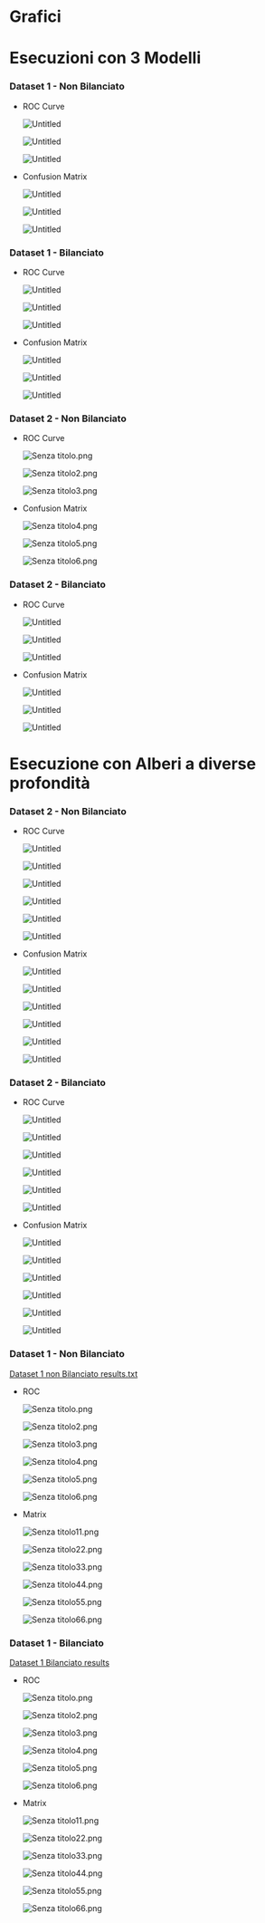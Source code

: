 # Grafici

# Esecuzioni con 3 Modelli

### Dataset 1 - Non Bilanciato

- ROC Curve
    
    ![Untitled](Grafici%2028ca37d355be4d41ae21c420d9e62591/Untitled.png)
    
    ![Untitled](Grafici%2028ca37d355be4d41ae21c420d9e62591/Untitled%201.png)
    
    ![Untitled](Grafici%2028ca37d355be4d41ae21c420d9e62591/Untitled%202.png)
    
- Confusion Matrix
    
    ![Untitled](Grafici%2028ca37d355be4d41ae21c420d9e62591/Untitled%203.png)
    
    ![Untitled](Grafici%2028ca37d355be4d41ae21c420d9e62591/Untitled%204.png)
    
    ![Untitled](Grafici%2028ca37d355be4d41ae21c420d9e62591/Untitled%205.png)
    

### Dataset 1 - Bilanciato

- ROC Curve
    
    ![Untitled](Grafici%2028ca37d355be4d41ae21c420d9e62591/Untitled%206.png)
    
    ![Untitled](Grafici%2028ca37d355be4d41ae21c420d9e62591/Untitled%207.png)
    
    ![Untitled](Grafici%2028ca37d355be4d41ae21c420d9e62591/Untitled%208.png)
    
- Confusion Matrix
    
    ![Untitled](Grafici%2028ca37d355be4d41ae21c420d9e62591/Untitled%209.png)
    
    ![Untitled](Grafici%2028ca37d355be4d41ae21c420d9e62591/Untitled%2010.png)
    
    ![Untitled](Grafici%2028ca37d355be4d41ae21c420d9e62591/Untitled%2011.png)
    

### Dataset 2 - Non Bilanciato

- ROC Curve
    
    ![Senza titolo.png](Grafici%2028ca37d355be4d41ae21c420d9e62591/Senza_titolo.png)
    
    ![Senza titolo2.png](Grafici%2028ca37d355be4d41ae21c420d9e62591/Senza_titolo2.png)
    
    ![Senza titolo3.png](Grafici%2028ca37d355be4d41ae21c420d9e62591/Senza_titolo3.png)
    
- Confusion Matrix
    
    ![Senza titolo4.png](Grafici%2028ca37d355be4d41ae21c420d9e62591/Senza_titolo4.png)
    
    ![Senza titolo5.png](Grafici%2028ca37d355be4d41ae21c420d9e62591/Senza_titolo5.png)
    
    ![Senza titolo6.png](Grafici%2028ca37d355be4d41ae21c420d9e62591/Senza_titolo6.png)
    

### Dataset 2 - Bilanciato

- ROC Curve
    
    ![Untitled](Grafici%2028ca37d355be4d41ae21c420d9e62591/Untitled%2012.png)
    
    ![Untitled](Grafici%2028ca37d355be4d41ae21c420d9e62591/Untitled%2013.png)
    
    ![Untitled](Grafici%2028ca37d355be4d41ae21c420d9e62591/Untitled%2014.png)
    
- Confusion Matrix
    
    ![Untitled](Grafici%2028ca37d355be4d41ae21c420d9e62591/Untitled%2015.png)
    
    ![Untitled](Grafici%2028ca37d355be4d41ae21c420d9e62591/Untitled%2016.png)
    
    ![Untitled](Grafici%2028ca37d355be4d41ae21c420d9e62591/Untitled%2017.png)
    

# Esecuzione con Alberi a diverse profondità

### Dataset 2 - Non Bilanciato

- ROC Curve
    
    ![Untitled](Grafici%2028ca37d355be4d41ae21c420d9e62591/Untitled%2018.png)
    
    ![Untitled](Grafici%2028ca37d355be4d41ae21c420d9e62591/Untitled%2019.png)
    
    ![Untitled](Grafici%2028ca37d355be4d41ae21c420d9e62591/Untitled%2020.png)
    
    ![Untitled](Grafici%2028ca37d355be4d41ae21c420d9e62591/Untitled%2021.png)
    
    ![Untitled](Grafici%2028ca37d355be4d41ae21c420d9e62591/Untitled%2022.png)
    
    ![Untitled](Grafici%2028ca37d355be4d41ae21c420d9e62591/Untitled%2023.png)
    
- Confusion Matrix
    
    ![Untitled](Grafici%2028ca37d355be4d41ae21c420d9e62591/Untitled%2024.png)
    
    ![Untitled](Grafici%2028ca37d355be4d41ae21c420d9e62591/Untitled%2025.png)
    
    ![Untitled](Grafici%2028ca37d355be4d41ae21c420d9e62591/Untitled%2026.png)
    
    ![Untitled](Grafici%2028ca37d355be4d41ae21c420d9e62591/Untitled%2027.png)
    
    ![Untitled](Grafici%2028ca37d355be4d41ae21c420d9e62591/Untitled%2028.png)
    
    ![Untitled](Grafici%2028ca37d355be4d41ae21c420d9e62591/Untitled%2029.png)
    

### Dataset 2 - Bilanciato

- ROC Curve
    
    ![Untitled](Grafici%2028ca37d355be4d41ae21c420d9e62591/Untitled%2030.png)
    
    ![Untitled](Grafici%2028ca37d355be4d41ae21c420d9e62591/Untitled%2031.png)
    
    ![Untitled](Grafici%2028ca37d355be4d41ae21c420d9e62591/Untitled%2032.png)
    
    ![Untitled](Grafici%2028ca37d355be4d41ae21c420d9e62591/Untitled%2033.png)
    
    ![Untitled](Grafici%2028ca37d355be4d41ae21c420d9e62591/Untitled%2034.png)
    
    ![Untitled](Grafici%2028ca37d355be4d41ae21c420d9e62591/Untitled%2035.png)
    
- Confusion Matrix
    
    ![Untitled](Grafici%2028ca37d355be4d41ae21c420d9e62591/Untitled%2036.png)
    
    ![Untitled](Grafici%2028ca37d355be4d41ae21c420d9e62591/Untitled%2037.png)
    
    ![Untitled](Grafici%2028ca37d355be4d41ae21c420d9e62591/Untitled%2038.png)
    
    ![Untitled](Grafici%2028ca37d355be4d41ae21c420d9e62591/Untitled%2039.png)
    
    ![Untitled](Grafici%2028ca37d355be4d41ae21c420d9e62591/Untitled%2040.png)
    
    ![Untitled](Grafici%2028ca37d355be4d41ae21c420d9e62591/Untitled%2041.png)
    

### Dataset 1 - Non Bilanciato

[Dataset 1 non Bilanciato results.txt](Grafici%2028ca37d355be4d41ae21c420d9e62591/Dataset_1_non_Bilanciato_results.txt)

- ROC
    
    ![Senza titolo.png](Grafici%2028ca37d355be4d41ae21c420d9e62591/Senza_titolo%201.png)
    
    ![Senza titolo2.png](Grafici%2028ca37d355be4d41ae21c420d9e62591/Senza_titolo2%201.png)
    
    ![Senza titolo3.png](Grafici%2028ca37d355be4d41ae21c420d9e62591/Senza_titolo3%201.png)
    
    ![Senza titolo4.png](Grafici%2028ca37d355be4d41ae21c420d9e62591/Senza_titolo4%201.png)
    
    ![Senza titolo5.png](Grafici%2028ca37d355be4d41ae21c420d9e62591/Senza_titolo5%201.png)
    
    ![Senza titolo6.png](Grafici%2028ca37d355be4d41ae21c420d9e62591/Senza_titolo6%201.png)
    
- Matrix
    
    ![Senza titolo11.png](Grafici%2028ca37d355be4d41ae21c420d9e62591/Senza_titolo11.png)
    
    ![Senza titolo22.png](Grafici%2028ca37d355be4d41ae21c420d9e62591/Senza_titolo22.png)
    
    ![Senza titolo33.png](Grafici%2028ca37d355be4d41ae21c420d9e62591/Senza_titolo33.png)
    
    ![Senza titolo44.png](Grafici%2028ca37d355be4d41ae21c420d9e62591/Senza_titolo44.png)
    
    ![Senza titolo55.png](Grafici%2028ca37d355be4d41ae21c420d9e62591/Senza_titolo55.png)
    
    ![Senza titolo66.png](Grafici%2028ca37d355be4d41ae21c420d9e62591/Senza_titolo66.png)
    

### Dataset 1 - Bilanciato

[Dataset 1 Bilanciato results](Grafici%2028ca37d355be4d41ae21c420d9e62591/message.txt)

- ROC
    
    ![Senza titolo.png](Grafici%2028ca37d355be4d41ae21c420d9e62591/Senza_titolo%202.png)
    
    ![Senza titolo2.png](Grafici%2028ca37d355be4d41ae21c420d9e62591/Senza_titolo2%202.png)
    
    ![Senza titolo3.png](Grafici%2028ca37d355be4d41ae21c420d9e62591/Senza_titolo3%202.png)
    
    ![Senza titolo4.png](Grafici%2028ca37d355be4d41ae21c420d9e62591/Senza_titolo4%202.png)
    
    ![Senza titolo5.png](Grafici%2028ca37d355be4d41ae21c420d9e62591/Senza_titolo5%202.png)
    
    ![Senza titolo6.png](Grafici%2028ca37d355be4d41ae21c420d9e62591/Senza_titolo6%202.png)
    
- Matrix
    
    ![Senza titolo11.png](Grafici%2028ca37d355be4d41ae21c420d9e62591/Senza_titolo11%201.png)
    
    ![Senza titolo22.png](Grafici%2028ca37d355be4d41ae21c420d9e62591/Senza_titolo22%201.png)
    
    ![Senza titolo33.png](Grafici%2028ca37d355be4d41ae21c420d9e62591/Senza_titolo33%201.png)
    
    ![Senza titolo44.png](Grafici%2028ca37d355be4d41ae21c420d9e62591/Senza_titolo44%201.png)
    
    ![Senza titolo55.png](Grafici%2028ca37d355be4d41ae21c420d9e62591/Senza_titolo55%201.png)
    
    ![Senza titolo66.png](Grafici%2028ca37d355be4d41ae21c420d9e62591/Senza_titolo66%201.png)